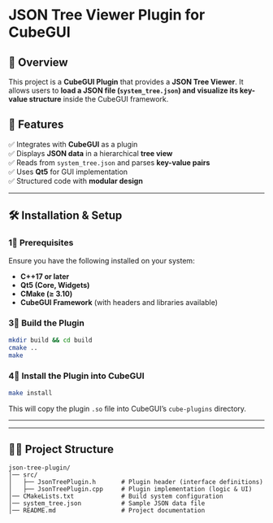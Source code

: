 # JSON Tree Viewer Plugin for CubeGUI

## 📌 Overview

This project is a **CubeGUI Plugin** that provides a **JSON Tree Viewer**. It allows users to **load a JSON file (`system_tree.json`) and visualize its key-value structure** inside the CubeGUI framework.

## 🎯 Features

✅ Integrates with **CubeGUI** as a plugin  
✅ Displays **JSON data** in a hierarchical **tree view**  
✅ Reads from `system_tree.json` and parses **key-value pairs**  
✅ Uses **Qt5** for GUI implementation  
✅ Structured code with **modular design**

---

## 🛠 Installation & Setup

### **1⃣ Prerequisites**

Ensure you have the following installed on your system:

- **C++17 or later**
- **Qt5 (Core, Widgets)**
- **CMake (≥ 3.10)**
- **CubeGUI Framework** (with headers and libraries available)

### **3⃣ Build the Plugin**

```sh
mkdir build && cd build
cmake ..
make
```

### **4⃣ Install the Plugin into CubeGUI**

```sh
make install
```

This will copy the plugin `.so` file into CubeGUI’s `cube-plugins` directory.

---

---

## 💂️‍♂️ Project Structure

```
json-tree-plugin/
│── src/
│   ├── JsonTreePlugin.h       # Plugin header (interface definitions)
│   ├── JsonTreePlugin.cpp     # Plugin implementation (logic & UI)
│── CMakeLists.txt             # Build system configuration
│── system_tree.json           # Sample JSON data file
│── README.md                  # Project documentation
```
